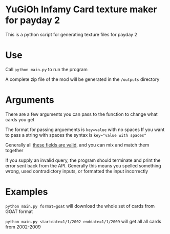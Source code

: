 # YuGiOh Infamy Card texture maker for payday 2

This is a python script for generating texture files for payday 2

# Use

Call `python main.py` to run the program

A complete zip file of the mod will be generated in the `/outputs` directory

# Arguments

There are a few arguments you can pass to the function to change what cards you get

The format for passing arguements is `key=value` with no spaces
If you want to pass a string with spaces the syntax is `key="value with spaces"`

Generally all [these fields are valid](https://db.ygoprodeck.com/api-guide/), and you can mix and match them together

If you supply an invalid query, the program should terminate and print the error sent back from the API. Generally this means you spelled something wrong, used contradictory inputs, or formatted the input incorrectly

# Examples

`python main.py format=goat` will download the whole set of cards from GOAT format

`python main.py startdate=1/1/2002 enddate=1/1/2009` will get all all cards from 2002-2009